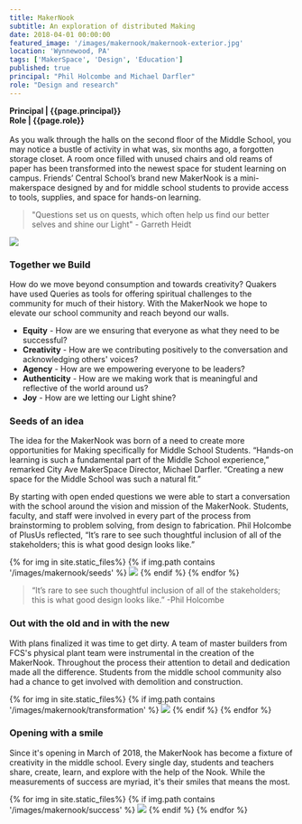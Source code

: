 ```yaml
---
title: MakerNook
subtitle: An exploration of distributed Making
date: 2018-04-01 00:00:00
featured_image: '/images/makernook/makernook-exterior.jpg'
location: 'Wynnewood, PA'
tags: ['MakerSpace', 'Design', 'Education']
published: true
principal: "Phil Holcombe and Michael Darfler"
role: "Design and research"
---
```

**Principal | {{page.principal}} <br>
Role | {{page.role}}**<br><br>
As you walk through the halls on the second floor of the Middle School, you may notice a bustle of activity in what was, six months ago, a forgotten storage closet. A room once filled with unused chairs and old reams of paper has been transformed into the newest space for student learning on campus. Friends’ Central School’s brand new MakerNook is a mini-makerspace designed by and for middle school students to provide access to tools, supplies, and space for hands-on learning.

>"Questions set us on quests, which often help us find our better selves and shine our Light" - Garreth Heidt

![](/images/makernook/20180318_154635.jpg)

### Together we Build
How do we move beyond consumption and towards creativity? Quakers have used Queries as tools for offering spiritual challenges to the community for much of their history. With the MakerNook we hope to elevate our school community and reach beyond our walls.

- **Equity** - How are we ensuring that everyone as what they need to be successful?
- **Creativity** - How are we contributing positively to the conversation and acknowledging others' voices?
- **Agency** - How are we empowering everyone to be leaders?
- **Authenticity** - How are we making work that is meaningful and reflective of the world around us?
- **Joy** - How are we letting our Light shine?

### Seeds of an idea
The idea for the MakerNook was born of a need to create more opportunities for Making specifically for Middle School Students. “Hands-on learning is such a fundamental part of the Middle School experience,” remarked City Ave MakerSpace Director, Michael Darfler. “Creating a new space for the Middle School was such a natural fit.”

By starting with open ended questions we were able to start a conversation with the school around the vision and mission of the MakerNook. Students, faculty, and staff were involved in every part of the process from brainstorming to problem solving, from design to fabrication. Phil Holcombe of PlusUs reflected, “It’s rare to see such thoughtful inclusion of all of the stakeholders; this is what good design looks like.”

<div class="gallery" data-columns="1">
{% for img in site.static_files%}
  {% if img.path contains '/images/makernook/seeds' %}
    <img src="{{ img.path }}"/>
  {% endif %}
{% endfor %}
</div>

>“It’s rare to see such thoughtful inclusion of all of the stakeholders; this is what good design looks like.” -Phil Holcombe

### Out with the old and in with the new

With plans finalized it was time to get dirty. A team of master builders from FCS's physical plant team were instrumental in the creation of the MakerNook. Throughout the process their attention to detail and dedication made all the difference. Students from the middle school community also had a chance to get involved with demolition and construction.

<div class="gallery" data-columns="3">
{% for img in site.static_files%}
  {% if img.path contains '/images/makernook/transformation' %}
    <img src="{{ img.path }}"/>
  {% endif %}
{% endfor %}
</div>

### Opening with a smile
Since it's opening in March of 2018, the MakerNook has become a fixture of creativity in the middle school. Every single day, students and teachers share, create, learn, and explore with the help of the Nook. While the measurements of success are myriad, it's their smiles that means the most.

<div class="gallery" data-columns="1">
{% for img in site.static_files%}
  {% if img.path contains '/images/makernook/success' %}
    <img src="{{ img.path }}"/>
  {% endif %}
{% endfor %}
</div>
